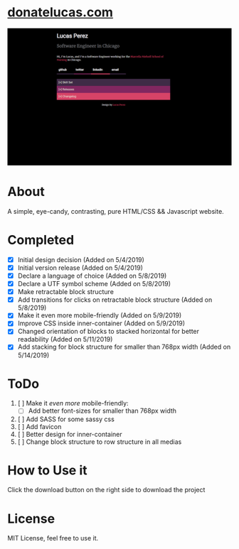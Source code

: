 # [donatelucas.com](https://donatelucas.com)

![donatelucas.com](https://github.com/donatelucas/Twilight/blob/master/img/screenshot03.png)

# About
A simple, eye-candy, contrasting, pure HTML/CSS && Javascript website.

# Completed
- [x] Initial design decision (Added on 5/4/2019)
- [x] Initial version release (Added on 5/4/2019)
- [x] Declare a language of choice (Added on 5/8/2019)
- [x] Declare a UTF symbol scheme (Added on 5/8/2019)
- [x] Make retractable block structure
- [x] Add transitions for clicks on retractable block structure (Added on 5/8/2019)
- [x] Make it even more mobile-friendly (Added on 5/9/2019)
- [x] Improve CSS inside inner-container (Added on 5/9/2019)
- [x] Changed orientation of blocks to stacked horizontal for better readability (Added on 5/11/2019)
- [x] Add stacking for block structure for smaller than 768px width (Added on 5/14/2019)

# ToDo
1. [ ] Make it *even more* mobile-friendly:
    - [ ] Add better font-sizes for smaller than 768px width
2. [ ] Add SASS for some sassy css
3. [ ] Add favicon
4. [ ] Better design for inner-container
5. [ ] Change block structure to row structure in all medias

# How to Use it
Click the download button on the right side to download the project

# License
MIT License, feel free to use it.
